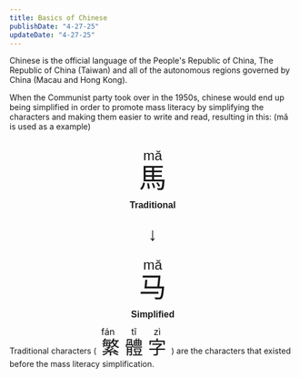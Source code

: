 ```yaml
---
title: Basics of Chinese
publishDate: "4-27-25"
updateDate: "4-27-25"
---
```


Chinese is the official language of the People's Republic of China, The Republic of China (Taiwan) and all of the autonomous regions governed by China (Macau and Hong Kong).

When the Communist party took over in the 1950s, chinese would end up being simplified in order to promote mass literacy by simplifying the characters and making them easier to write and read, resulting in this: (mǎ is used as a example)

<div style="font-family: sans-serif; text-align: center; margin-top: 2rem;">
  <ruby style="font-size: 3rem;">
    馬
    <rt>mǎ</rt>
  </ruby>
  <div style="font-size: 1rem; margin: 0.5rem;"><strong>Traditional</strong></div>

  <div style="font-size: 2rem; margin: 1.5rem 0;">↓</div>

  <ruby style="font-size: 3rem;">
    马
    <rt>mǎ</rt>
  </ruby>
  <div style="font-size: 1rem; margin: 0.5rem;"><strong>Simplified</strong></div>
</div>



Traditional characters (<ruby style="font-size: 2rem;">
  繁
  <rt>fán</rt>
</ruby>
<ruby style="font-size: 2rem;">
  體
  <rt>tǐ</rt>
</ruby>
<ruby style="font-size: 2rem;">
  字
  <rt>zì</rt>
</ruby>) are the characters that existed before the mass literacy simplification.
